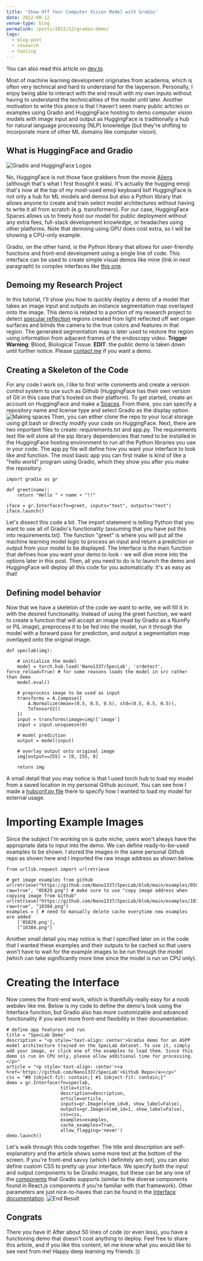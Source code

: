 ```yaml
---
title: 'Show Off Your Computer Vision Model with Gradio'
date: 2022-08-12
venue-type: blog
permalink: /posts/2022/12/gradio-demo/
tags:
  - blog-post
  - research
  - tooling
---
```


You can also read this article on [dev.to](https://dev.to/haoliyin/show-off-your-computer-vision-model-with-gradio-1k3o)

Most of machine learning development originates from academia, which is often very technical and hard to understand for the layperson. Personally, I enjoy being able to interact with the end result with my own inputs without having to understand the technicalities of the model until later. Another motivation to write this piece is that I haven't seen many public articles or examples using Gradio and HuggingFace hosting to demo computer vision models with image input and output as HuggingFace is traditionally a hub for natural language processing (NLP) knowledge (but they're shifting to incorporate more of other ML domains like computer vision). 

## What is HuggingFace and Gradio
![Gradio and HuggingFace Logos](https://dev-to-uploads.s3.amazonaws.com/uploads/articles/1u64v34tov7a3tdqitrz.png) 

No, HuggingFace is not those face grabbers from the movie [Aliens](https://en.wikipedia.org/wiki/Aliens_(film)) (although that's what I first thought it was). It's actually the hugging emoji that's now at the top of my most-used emoji keyboard list! HuggingFace is not only a hub for ML models and demos but also a Python library that allows anyone to create and train select model architectures without having to write it all from scratch (e.g. transformers). For our case, HuggingFace Spaces allows us to freely host our model for public deployment without any extra fees, full-stack development knowledge, or headaches using other platforms. Note that demoing using GPU does cost extra, so I will be showing a CPU-only example. 

Gradio, on the other hand, is the Python library that allows for user-friendly functions and front-end development using a single line of code. This interface can be used to create simple visual demos like mine (link in next paragraph) to complex interfaces like [this one](https://huggingface.co/spaces/skytnt/full-body-anime-gan).

## Demoing my Research Project
In this tutorial, I'll show you how to quickly deploy a demo of a model that takes an image input and outputs an instance segmentation map overlayed onto the image. This demo is related to a portion of my research project to detect [specular reflection](https://en.wikipedia.org/wiki/Specular_reflection) regions created from light reflected off wet organ surfaces and blinds the camera to the true colors and features in that region. The generated segmentation map is later used to restore the region using information from adjacent frames of the endoscopy video. **Trigger Warning**: Blood, Biological Tissue. **EDIT**: the public demo is taken down until further notice. Please [contact me](https://haoliyin.me) if you want a demo. 

## Creating a Skeleton of the Code
For any code I work on, I like to first write comments and create a version control system to use such as Github (HuggingFace has their own version of Git in this case that's hosted on their platform). To get started, create an account on HuggingFace and make a [Spaces](https://huggingface.co/spaces). From there, you can specify a repository name and license type and select Gradio as the display option. 
![Making spaces](https://dev-to-uploads.s3.amazonaws.com/uploads/articles/ceb1zszkjcg3wii6hdxb.png)
Then, you can either clone the repo to your local storage using git bash or directly modify your code on HuggingFace. Next, there are two important files to create: requirements.txt and app.py. The requirements text file will store all the pip library dependencies that need to be installed in the HuggingFace hosting environment to run all the Python libraries you use in your code. The app.py file will define how you want your interface to look like and function. The most basic app you can first make is kind of like a "hello world" program using Gradio, which they show you after you make the repository. 

```
import gradio as gr

def greet(name):
    return "Hello " + name + "!!"

iface = gr.Interface(fn=greet, inputs="text", outputs="text")
iface.launch()
```
Let's dissect this code a bit. The import statement is telling Python that you want to use all of Gradio's functionality (assuming that you have put this into requirements.txt). The function "greet" is where you will put all the machine learning model logic to process an input and return a prediction or output from your model to be displayed. The Interface is the main function that defines how you want your demo to look - we will dive more into the options later in this post. Then, all you need to do is to launch the demo and HuggingFace will deploy all this code for you automatically. It's as easy as that!

## Defining model behavior 
Now that we have a skeleton of the code we want to write, we will fill it in with the desired functionality. Instead of using the greet function, we want to create a function that will accept an image (read by Gradio as a NumPy or PIL image), preprocess it to be fed into the model, run it through the model with a forward pass for prediction, and output a segmentation map overlayed onto the original image. 

```
def speclab(img):

    # initialize the model
    model = torch.hub.load('Nano1337/SpecLab', 'srdetect', force_reload=True) # for some reasons loads the model in src rather than demo
    model.eval()

    # preprocess image to be used as input
    transforms = A.Compose([
        A.Normalize(mean=(0.5, 0.5, 0.5), std=(0.5, 0.5, 0.5)),
        ToTensorV2()
    ])
    input = transforms(image=img)['image']
    input = input.unsqueeze(0)

    # model prediction
    output = model(input)

    # overlay output onto original image
    img[output==255] = [0, 255, 0]

    return img
```
A small detail that you may notice is that I used torch.hub to load my model from a saved location in my personal Github account. You can see how I made a [hubconf.py file](https://github.com/Nano1337/SpecLab/blob/main/hubconf.py) there to specify how I wanted to load my model for external usage. 

# Importing Example Images
Since the subject I'm working on is quite niche, users won't always have the appropriate data to input into the demo. We can define ready-to-be-used examples to be shown. I stored the images in the same personal Github repo as shown here and I imported the raw image address as shown below. 

```
from urllib.request import urlretrieve

# get image examples from github
urlretrieve("https://github.com/Nano1337/SpecLab/blob/main/examples/05829.png?raw=true", "05829.png") # make sure to use "copy image address when copying image from Github"
urlretrieve("https://github.com/Nano1337/SpecLab/blob/main/examples/10384.png?raw=true", "10384.png")
examples = [ # need to manually delete cache everytime new examples are added
    ['05829.png'], 
    ["10384.png"]
```
Another small detail you may notice is that I specified later on in the code that I wanted these examples and their outputs to be cached so that users won't have to wait for the example images to be run through the model (which can take significantly more time since the model is run on CPU only). 

# Creating the Interface
Now comes the front-end work, which is thankfully really easy for a noob webdev like me. Below is my code to define the demo's look using the Interface function, but Gradio also has more customizable and advanced functionality if you want more front-end flexibility in their documentation. 

```
# define app features and run
title = "SpecLab Demo"
description = "<p style='text-align: center'>Gradio demo for an ASPP model architecture trained on the SpecLab dataset. To use it, simply add your image, or click one of the examples to load them. Since this demo is run on CPU only, please allow additional time for processing. </p>"
article = "<p style='text-align: center'><a href='https://github.com/Nano1337/SpecLab'>Github Repo</a></p>"
css = "#0 {object-fit: contain;} #1 {object-fit: contain;}"
demo = gr.Interface(fn=speclab, 
                    title=title, 
                    description=description,
                    article=article,
                    inputs=gr.Image(elem_id=0, show_label=False), 
                    outputs=gr.Image(elem_id=1, show_label=False),
                    css=css, 
                    examples=examples, 
                    cache_examples=True,
                    allow_flagging='never')
demo.launch()
```
Let's walk through this code together. The title and description are self-explanatory and the article shows some more text at the bottom of the screen. If you're front-end savvy (which I definitely am not), you can also define custom CSS to pretty up your interface. We specify both the input and output components to be Gradio images, but these can be any one of the [components](https://gradio.app/docs/#components) that Gradio supports (similar to the diverse components found in React.js components if you're familiar with that framework). Other parameters are just nice-to-haves that can be found in the [Interface documentation](https://gradio.app/docs/). 
![End Result](https://dev-to-uploads.s3.amazonaws.com/uploads/articles/8syiqyelvvw9u7qagn4k.png)
 
## Congrats
There you have it! After about 50 lines of code (or even less), you have a functioning demo that doesn't cost anything to deploy. Feel free to share this article, and if you like this content, let me know what you would like to see next from me! Happy deep learning my friends :))







 